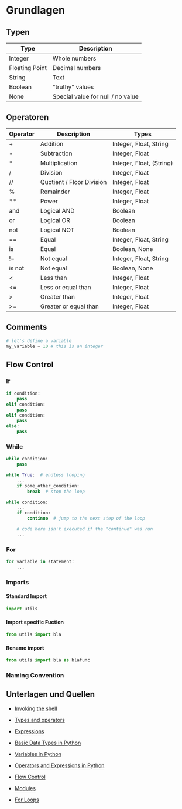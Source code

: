 # Grundlagen

## Typen
| Type           | Description                       |
| -------------- | --------------------------------- |
| Integer        | Whole numbers                     |
| Floating Point | Decimal numbers                   |
| String         | Text                              |
| Boolean        | "truthy" values                   |
| None           | Special value for null / no value |

## Operatoren
| Operator | Description               | Types                    |
| -------- | ------------------------- | ------------------------ |
| +        | Addition                  | Integer, Float, String   |
| -        | Subtraction               | Integer, Float           |
| *        | Multiplication            | Integer, Float, (String) |
| /        | Division                  | Integer, Float           |
| //       | Quotient / Floor Division | Integer, Float           |
| %        | Remainder                 | Integer, Float           | 
| **       | Power                     | Integer, Float           |
| and      | Logical AND | Boolean |
| or       | Logical OR  | Boolean | 
| not      | Logical NOT | Boolean |
| ==       | Equal                 | Integer, Float, String |
| is       | Equal                 | Boolean, None          | 
| !=       | Not equal             | Integer, Float, String |
| is not   | Not equal             | Boolean, None          | 
| <        | Less than             | Integer, Float         |
| <=       | Less or equal than    | Integer, Float         | 
| >        | Greater than          | Integer, Float         | 
| >=       | Greater or equal than | Integer, Float         |

## Comments
```python
# let's define a variable
my_variable = 10 # this is an integer
```

## Flow Control
### If
```python
if condition:
    pass
elif condition:
    pass
elif condition:
    pass
else:
    pass
```
### While
```python
while condition:
    pass
```

```python
while True:  # endless looping
    ...
    if some_other_condition:
        break  # stop the loop
```

```python
while condition:
    ...
    if condition:
        continue  # jump to the next step of the loop

    # code here isn't executed if the "continue" was run
    ...
```

### For
```python
for variable in statement:
    ...
```

### Imports
#### Standard Import
```python
import utils
```
#### Import specific Fuction
```python
from utils import bla
```
#### Rename import
```python
from utils import bla as blafunc
```

### Naming Convention


## Unterlagen und Quellen
- [Invoking the shell](https://docs.python.org/3/tutorial/interpreter.html)
- [Types and operators](https://docs.python.org/3/library/stdtypes.html)
- [Expressions](https://docs.python.org/3/reference/expressions.html)
- [Basic Data Types in Python](https://realpython.com/python-data-types/)
- [Variables in Python](https://realpython.com/python-variables/)
- [Operators and Expressions in Python](https://realpython.com/python-operators-expressions/)

- [Flow Control](https://docs.python.org/3/tutorial/controlflow.html)
- [Modules](https://docs.python.org/3/tutorial/modules.html)
- [For Loops](https://realpython.com/python-for-loop/)
